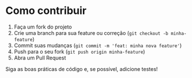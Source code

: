 # Como contribuir

1. Faça um fork do projeto
2. Crie uma branch para sua feature ou correção (`git checkout -b minha-feature`)
3. Commit suas mudanças (`git commit -m 'feat: minha nova feature'`)
4. Push para o seu fork (`git push origin minha-feature`)
5. Abra um Pull Request

Siga as boas práticas de código e, se possível, adicione testes!

